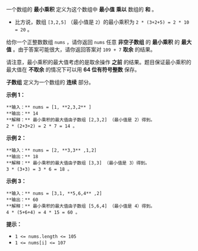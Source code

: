 一个数组的 **最小乘积** 定义为这个数组中 **最小值** **乘以** 数组的 **和** 。

  * 比方说，数组 `[3,2,5]` （最小值是 `2`）的最小乘积为 `2 * (3+2+5) = 2 * 10 = 20` 。

给你一个正整数数组 `nums` ，请你返回 `nums` 任意 **非空子数组** 的 **最小乘积** 的 **最大值**
。由于答案可能很大，请你返回答案对 `109 + 7` **取余** 的结果。

请注意，最小乘积的最大值考虑的是取余操作 **之前** 的结果。题目保证最小乘积的最大值在 **不取余** 的情况下可以用 **64 位有符号整数**
保存。

**子数组** 定义为一个数组的 **连续** 部分。

**示例 1：**

    
    
    **输入：** nums = [1, **2,3,2** ]
    **输出：** 14
    **解释：** 最小乘积的最大值由子数组 [2,3,2] （最小值是 2）得到。
    2 * (2+3+2) = 2 * 7 = 14 。
    

**示例 2：**

    
    
    **输入：** nums = [2, **3,3** ,1,2]
    **输出：** 18
    **解释：** 最小乘积的最大值由子数组 [3,3] （最小值是 3）得到。
    3 * (3+3) = 3 * 6 = 18 。
    

**示例 3：**

    
    
    **输入：** nums = [3,1, **5,6,4** ,2]
    **输出：** 60
    **解释：** 最小乘积的最大值由子数组 [5,6,4] （最小值是 4）得到。
    4 * (5+6+4) = 4 * 15 = 60 。
    

**提示：**

  * `1 <= nums.length <= 105`
  * `1 <= nums[i] <= 107`

